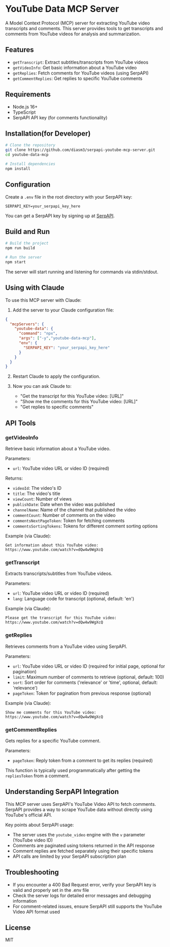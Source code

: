# YouTube Data MCP Server

A Model Context Protocol (MCP) server for extracting YouTube video transcripts and comments. This server provides tools to get transcripts and comments from YouTube videos for analysis and summarization.

## Features

- `getTranscript`: Extract subtitles/transcripts from YouTube videos
- `getVideoInfo`: Get basic information about a YouTube video
- `getReplies`: Fetch comments for YouTube videos (using SerpAPI)
- `getCommentReplies`: Get replies to specific YouTube comments

## Requirements

- Node.js 16+
- TypeScript
- SerpAPI API key (for comments functionality)

## Installation(for Developer)

```bash
# Clone the repository
git clone https://github.com/diasm3/serpapi-youtube-mcp-server.git
cd youtube-data-mcp

# Install dependencies
npm install
```

## Configuration

Create a `.env` file in the root directory with your SerpAPI key:

```
SERPAPI_KEY=your_serpapi_key_here
```

You can get a SerpAPI key by signing up at [SerpAPI](https://serpapi.com/).

## Build and Run

```bash
# Build the project
npm run build

# Run the server
npm start
```

The server will start running and listening for commands via stdin/stdout.

## Using with Claude

To use this MCP server with Claude:

1. Add the server to your Claude configuration file:

```json
{
  "mcpServers": {
    "youtube-data": {
      "command": "npx",
      "args": ["-y","youtube-data-mcp"],
      "env": {
        "SERPAPI_KEY": "your_serpapi_key_here"
      }
    }
  }
}
```

2. Restart Claude to apply the configuration.

3. Now you can ask Claude to:
   - "Get the transcript for this YouTube video: [URL]"
   - "Show me the comments for this YouTube video: [URL]"
   - "Get replies to specific comments"

## API Tools

### getVideoInfo

Retrieve basic information about a YouTube video.

Parameters:

- `url`: YouTube video URL or video ID (required)

Returns:

- `videoId`: The video's ID
- `title`: The video's title
- `viewCount`: Number of views
- `publishDate`: Date when the video was published
- `channelName`: Name of the channel that published the video
- `commentCount`: Number of comments on the video
- `commentsNextPageToken`: Token for fetching comments
- `commentsSortingTokens`: Tokens for different comment sorting options

Example (via Claude):

```
Get information about this YouTube video: https://www.youtube.com/watch?v=dQw4w9WgXcQ
```

### getTranscript

Extracts transcripts/subtitles from YouTube videos.

Parameters:

- `url`: YouTube video URL or video ID (required)
- `lang`: Language code for transcript (optional, default: 'en')

Example (via Claude):

```
Please get the transcript for this YouTube video: https://www.youtube.com/watch?v=dQw4w9WgXcQ
```

### getReplies

Retrieves comments from a YouTube video using SerpAPI.

Parameters:

- `url`: YouTube video URL or video ID (required for initial page, optional for pagination)
- `limit`: Maximum number of comments to retrieve (optional, default: 100)
- `sort`: Sort order for comments ('relevance' or 'time', optional, default: 'relevance')
- `pageToken`: Token for pagination from previous response (optional)

Example (via Claude):

```
Show me comments for this YouTube video: https://www.youtube.com/watch?v=dQw4w9WgXcQ
```

### getCommentReplies

Gets replies for a specific YouTube comment.

Parameters:

- `pageToken`: Reply token from a comment to get its replies (required)

This function is typically used programmatically after getting the `repliesToken` from a comment.

## Understanding SerpAPI Integration

This MCP server uses SerpAPI's YouTube Video API to fetch comments. SerpAPI provides a way to scrape YouTube data without directly using YouTube's official API.

Key points about SerpAPI usage:

- The server uses the `youtube_video` engine with the `v` parameter (YouTube video ID)
- Comments are paginated using tokens returned in the API response
- Comment replies are fetched separately using their specific tokens
- API calls are limited by your SerpAPI subscription plan

## Troubleshooting

- If you encounter a 400 Bad Request error, verify your SerpAPI key is valid and properly set in the .env file
- Check the server logs for detailed error messages and debugging information
- For comment-related issues, ensure SerpAPI still supports the YouTube Video API format used

## License

MIT
